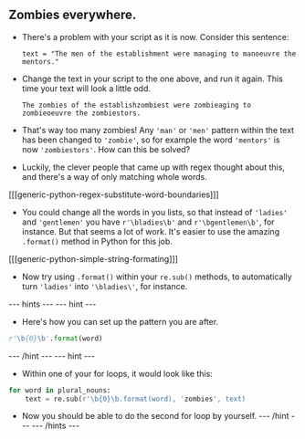 ## Zombies everywhere.

- There's a problem with your script as it is now. Consider this sentence:

	```
	text = "The men of the establishment were managing to manoeuvre the mentors."
	```

- Change the text in your script to the one above, and run it again. This time your text will look a little odd.

	```
	The zombies of the establishzombiest were zombieaging to zombieoeuvre the zombiestors.
	```

- That's way too many zombies! Any `'man'` or `'men'` pattern within the text has been changed to `'zombie'`, so for example the word `'mentors'` is now `'zombiestors'`. How can this be solved?

- Luckily, the clever people that came up with regex thought about this, and there's a way of only matching whole words.

[[[generic-python-regex-substitute-word-boundaries]]]

- You could change all the words in you lists, so that instead of `'ladies'` and `'gentlemen'` you have `r'\bladies\b'` and `r'\bgentlemen\b'`, for instance. But that seems a lot of work. It's easier to use the amazing `.format()` method in Python for this job.

[[[generic-python-simple-string-formating]]]

- Now try using `.format()` within your `re.sub()` methods, to automatically turn `'ladies'` into `'\bladies\'`, for instance.

--- hints --- --- hint ---
- Here's how you can set up the pattern you are after.
```python
r'\b{0}\b'.format(word)
```
--- /hint --- --- hint ---
- Within one of your for loops, it would look like this:
```python
for word in plural_nouns:
	text = re.sub(r'\b{0}\b.format(word), 'zombies', text)
```
- Now you should be able to do the second for loop by yourself.
--- /hint --- --- /hints ---
